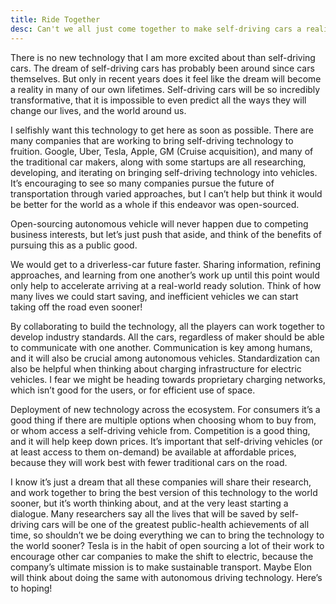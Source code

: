 ```yaml
---
title: Ride Together
desc: Can't we all just come together to make self-driving cars a reality more quickly?
---
```


There is no new technology that I am more excited about than self-driving cars. The dream of self-driving cars has probably been around since cars themselves. But only in recent years does it feel like the dream will become a reality in many of our own lifetimes. Self-driving cars will be so incredibly transformative, that it is impossible to even predict all the ways they will change our lives, and the world around us.

I selfishly want this technology to get here as soon as possible. There are many companies that are working to bring self-driving technology to fruition. Google, Uber, Tesla, Apple, GM (Cruise acquisition), and many of the traditional car makers, along with some startups are all researching, developing, and iterating on bringing self-driving technology into vehicles. It’s encouraging to see so many companies pursue the future of transportation through varied approaches, but I can’t help but think it would be better for the world as a whole if this endeavor was open-sourced.

Open-sourcing autonomous vehicle will never happen due to competing business interests, but let’s just push that aside, and think of the benefits of pursuing this as a public good.

We would get to a driverless-car future faster. Sharing information, refining approaches, and learning from one another’s work up until this point would only help to accelerate arriving at a real-world ready solution. Think of how many lives we could start saving, and inefficient vehicles we can start taking off the road even sooner!

By collaborating to build the technology, all the players can work together to develop industry standards. All the cars, regardless of maker should be able to communicate with one another. Communication is key among humans, and it will also be crucial among autonomous vehicles. Standardization can also be helpful when thinking about charging infrastructure for electric vehicles. I fear we might be heading towards proprietary charging networks, which isn’t good for the users, or for efficient use of space.

Deployment of new technology across the ecosystem. For consumers it’s a good thing if there are multiple options when choosing whom to buy from, or whom access a self-driving vehicle from. Competition is a good thing, and it will help keep down prices. It’s important that self-driving vehicles (or at least access to them on-demand) be available at affordable prices, because they will work best with fewer traditional cars on the road.

I know it’s just a dream that all these companies will share their research, and work together to bring the best version of this technology to the world sooner, but it’s worth thinking about, and at the very least starting a dialogue. Many researchers say all the lives that will be saved by self-driving cars will be one of the greatest public-health achievements of all time, so shouldn’t we be doing everything we can to bring the technology to the world sooner? Tesla is in the habit of open sourcing a lot of their work to encourage other car companies to make the shift to electric, because the company’s ultimate mission is to make sustainable transport. Maybe Elon will think about doing the same with autonomous driving technology. Here’s to hoping!